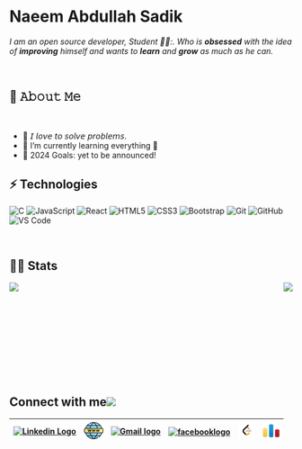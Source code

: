 # Naeem Abdullah Sadik 

<p>
  <em>
    I am an open source developer, Student 👨‍🎓:. Who is <b>obsessed</b> with the idea of <b>improving</b> himself and wants to <b>learn</b> and 
    <b>grow</b> as much as he can.
  </em>  
</p>

<br>

## :book: 𝙰𝚋𝚘𝚞𝚝 𝙼𝚎
<br>
<ul>
  <li>🤔  𝘐 𝘭𝘰𝘷𝘦 𝘵𝘰 𝘴𝘰𝘭𝘷𝘦 𝘱𝘳𝘰𝘣𝘭𝘦𝘮𝘴.</li>
  <li>🌱 I’m currently learning everything 🤣</li>
  <li>🥅 2024 Goals: yet to be announced!</li>
</ul>
  
## ⚡ Technologies
![C](https://img.shields.io/badge/-C-black?style=flat-square&logo=C)
![JavaScript](https://img.shields.io/badge/-JavaScript-323330?style=flat-square&logo=JavaScript)
![React](https://img.shields.io/badge/-React-1572B6?style=flat-square&logo=React)
![HTML5](https://img.shields.io/badge/-HTML5-E34F26?style=flat-square&logo=html5&logoColor=white)
![CSS3](https://img.shields.io/badge/-CSS3-1572B6?style=flat-square&logo=css3)
![Bootstrap](https://img.shields.io/badge/-Bootstrap-1572B6?style=flat-square&logo=Bootstrap)
![Git](https://img.shields.io/badge/-Git-181717?style=flat-square&logo=git)
![GitHub](https://img.shields.io/badge/-GitHub-181717?style=flat-square&logo=github)
![VS Code](https://img.shields.io/badge/-VSCode-%23007ACC?style=flat-square&logo=visual-studio-code)

<br>

## 🏃‍♂️ Stats
<p>
  <a href="https://github.com/anuraghazra/github-readme-stats" title="Go to Source">
    <img align="left" src="https://github-readme-stats.vercel.app/api?username=naeemsadik&show_icons=true&theme=dark#gh-dark-mode-only">
  </a>
 </p>
 <p>
  <a href="https://github.com/anuraghazra/github-readme-stats">
  <img align="right" src="https://github-readme-stats.vercel.app/api/top-langs/?username=naeemsadik&layout=compact&heme=dark#gh-dark-mode-only"/>
  </a>
</p>

<br>
<br>
<br>
<br>
<br>
<br>
<br>
<br>
<br>
<br>

## Connect with me<img src="https://github.com/TheDudeThatCode/TheDudeThatCode/blob/master/Assets/Handshake.gif" height="32px">

  | [<img src="https://github.com/TheDudeThatCode/TheDudeThatCode/blob/master/Assets/Linkedin.svg" alt="Linkedin Logo" width="32">](https://www.linkedin.com/in/naeem-sadik/) | [<img src="https://github.com/FatinShadab/FatinShadab/blob/main/world-wide-web.png" alt="website logo" width="34" height="33">](https://naeemsadik.github.io/nas/) | [<img src="https://github.com/TheDudeThatCode/TheDudeThatCode/blob/master/Assets/Gmail.svg" alt="Gmail logo" height="32">](mailto:naeemabdullahsadik@gmail.com) | [<img align="center" src="https://raw.githubusercontent.com/rahuldkjain/github-profile-readme-generator/master/src/images/icons/Social/facebook.svg" alt="facebooklogo" height="33"/>](https://www.facebook.com/naeemabdullah.sadik) | [<img src="https://github.com/naeemsadik/naeemsadik/blob/main/image_2024-05-29_231436155.png" alt="Leetcode Logo" width="30">](https://leetcode.com/u/naeemsadik/) | [<img src="https://github.com/FatinShadab/FatinShadab/blob/main/cf.png" alt="Codeforces Logo" width="30">](https://codeforces.com/profile/Captain_Bangladesh)
  |:---:|:---:|:---:|:---:|:---:|:---:|
